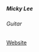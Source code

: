 ##### Micky Lee 

###### Guitar

<a target="_blank" rel="noopener noreferrer" href="http://www.mickylee.net/">Website</a>
